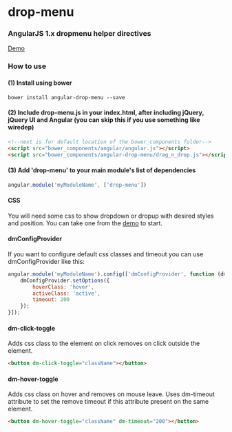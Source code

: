 # drop-menu

### AngularJS 1.x dropmenu helper directives

[Demo](https://rawgit.com/kshutkin/drop-menu/master/index.html)

### How to use

#### (1) Install using bower

    bower install angular-drop-menu --save

#### (2) Include drop-menu.js in your index.html, after including jQuery, jQuery UI and Angular (you can skip this if you use something like wiredep)

```html
<!--next is for default location of the bower_components folder-->
<script src="bower_components/angular/angular.js"></script>
<script src="bower_components/angular-drop-menu/drag_n_drop.js"></script>
```

#### (3) Add 'drop-menu' to your main module's list of dependencies

```javascript
angular.module('myModuleName', ['drop-menu'])
```

#### CSS

You will need some css to show dropdown or dropup with desired styles and position. You can take one from the [demo](https://rawgit.com/kshutkin/drop-menu/master/index.html) to start.

#### dmConfigProvider

If you want to configure default css classes and timeout you can use dmConfigProvider like this:  

```javascript
angular.module('myModuleName').config(['dmConfigProvider', function (dmConfigProvider) {
    dmConfigProvider.setOptions({
        hoverClass: 'hover',
        activeClass: 'active',
        timeout: 200
    });
}]);
```

#### dm-click-toggle

Adds css class to the element on click removes on click outside the element. 

```html
<button dm-click-toggle="className"></button>
```

#### dm-hover-toggle

Adds css class on hover and removes on mouse leave. Uses dm-timeout attribute to set the remove timeout if this attribute present on the same element.

```html
<button dm-hover-toggle="className" dm-timeout="200"></button>
```